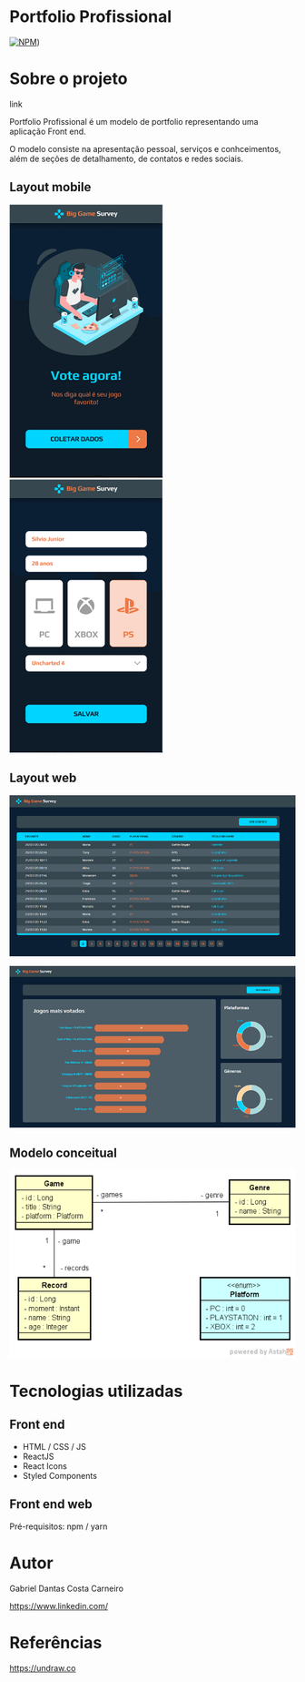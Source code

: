 # Portfolio Profissional
[![NPM](https://img.shields.io/npm/l/react)](https://github.com/B1ELL20/portfolio/blob/main/LICENSE)) 

# Sobre o projeto

link

Portfolio Profissional é um modelo de portfolio representando uma aplicação Front end.

O modelo consiste na apresentação pessoal, serviços e conhceimentos, além de seções de detalhamento, de contatos e redes sociais.

## Layout mobile
![Mobile 1](https://github.com/acenelio/assets/raw/main/sds1/mobile1.png) ![Mobile 2](https://github.com/acenelio/assets/raw/main/sds1/mobile2.png)

## Layout web
![Web 1](https://github.com/acenelio/assets/raw/main/sds1/web1.png)

![Web 2](https://github.com/acenelio/assets/raw/main/sds1/web2.png)

## Modelo conceitual
![Modelo Conceitual](https://github.com/acenelio/assets/raw/main/sds1/modelo-conceitual.png)

# Tecnologias utilizadas

## Front end
- HTML / CSS / JS
- ReactJS
- React Icons
- Styled Components

## Front end web
Pré-requisitos: npm / yarn

# Autor

Gabriel Dantas Costa Carneiro

https://www.linkedin.com/

# Referências

https://undraw.co
